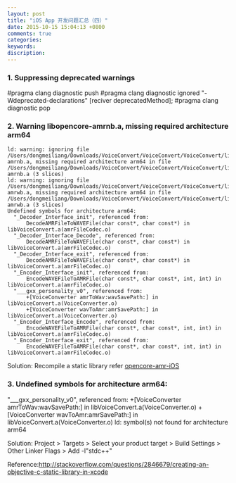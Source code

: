 ```yaml
---
layout: post
title: "iOS App 开发问题汇总（四）"
date: 2015-10-15 15:04:13 +0800
comments: true
categories: 
keywords: 
discription: 
---
```

### 1. Suppressing deprecated warnings
#pragma clang diagnostic push
#pragma clang diagnostic ignored "-Wdeprecated-declarations"
[reciver deprecatedMethod];
#pragma clang diagnostic pop

### 2. Warning libopencore-amrnb.a, missing required architecture arm64
```
ld: warning: ignoring file /Users/dongmeiliang/Downloads/VoiceConvert/VoiceConvert/VoiceConvert/lib/libopencore-amrnb.a, missing required architecture arm64 in file /Users/dongmeiliang/Downloads/VoiceConvert/VoiceConvert/VoiceConvert/lib/libopencore-amrnb.a (3 slices)
ld: warning: ignoring file /Users/dongmeiliang/Downloads/VoiceConvert/VoiceConvert/VoiceConvert/lib/libopencore-amrwb.a, missing required architecture arm64 in file /Users/dongmeiliang/Downloads/VoiceConvert/VoiceConvert/VoiceConvert/lib/libopencore-amrwb.a (3 slices)
Undefined symbols for architecture arm64:
  "_Decoder_Interface_init", referenced from:
      DecodeAMRFileToWAVEFile(char const*, char const*) in libVoiceConvert.a(amrFileCodec.o)
  "_Decoder_Interface_Decode", referenced from:
      DecodeAMRFileToWAVEFile(char const*, char const*) in libVoiceConvert.a(amrFileCodec.o)
  "_Decoder_Interface_exit", referenced from:
      DecodeAMRFileToWAVEFile(char const*, char const*) in libVoiceConvert.a(amrFileCodec.o)
  "_Encoder_Interface_init", referenced from:
      EncodeWAVEFileToAMRFile(char const*, char const*, int, int) in libVoiceConvert.a(amrFileCodec.o)
  "___gxx_personality_v0", referenced from:
      +[VoiceConverter amrToWav:wavSavePath:] in libVoiceConvert.a(VoiceConverter.o)
      +[VoiceConverter wavToAmr:amrSavePath:] in libVoiceConvert.a(VoiceConverter.o)
  "_Encoder_Interface_Encode", referenced from:
      EncodeWAVEFileToAMRFile(char const*, char const*, int, int) in libVoiceConvert.a(amrFileCodec.o)
  "_Encoder_Interface_exit", referenced from:
      EncodeWAVEFileToAMRFile(char const*, char const*, int, int) in libVoiceConvert.a(amrFileCodec.o)
```
Solution: Recompile a static library refer [opencore-amr-iOS](https://github.com/feuvan/opencore-amr-iOS)
<!-- more -->
### 3. Undefined symbols for architecture arm64:
  "___gxx_personality_v0", referenced from:
      +[VoiceConverter amrToWav:wavSavePath:] in libVoiceConvert.a(VoiceConverter.o)
      +[VoiceConverter wavToAmr:amrSavePath:] in libVoiceConvert.a(VoiceConverter.o)
ld: symbol(s) not found for architecture arm64

Solution: Project > Targets > Select your product target > Build Settings > Other Linker Flags > Add -l"stdc++"

Reference:http://stackoverflow.com/questions/2846679/creating-an-objective-c-static-library-in-xcode


